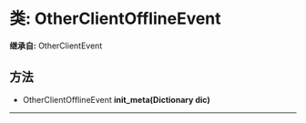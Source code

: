 # 类: OtherClientOfflineEvent  
  
**继承自:** OtherClientEvent  
  
## 方法 
  
- OtherClientOfflineEvent **init_meta(Dictionary dic)**  
  
---  
  

